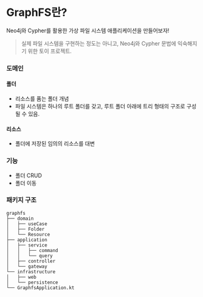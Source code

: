 # GraphFS란?
Neo4j와 Cypher를 활용한 가상 파일 시스템 애플리케이션을 만들어보자!
> 실제 파일 시스템을 구현하는 정도는 아니고, Neo4j와 Cypher 문법에 익숙해지기 위한 토이 프로젝트.

### 도메인
#### 폴더
- 리소스를 품는 폴더 개념
- 파일 시스템은 하나의 루트 폴더를 갖고, 루트 폴더 아래에 트리 형태의 구조로 구성될 수 있음.

#### 리소스
- 폴더에 저장된 임의의 리소스를 대변

### 기능
- 폴더 CRUD
- 폴더 이동

### 패키지 구조
```
graphfs
├── domain
│   ├── useCase
│   ├── Folder
│   └── Resource
├── application
│   ├── service
│   │   ├── command
│   │   └── query        
│   ├── controller
│   └── gateway
└── infrastructure
│   ├── web
│   └── persistence
└── GraphfsApplication.kt    
```
